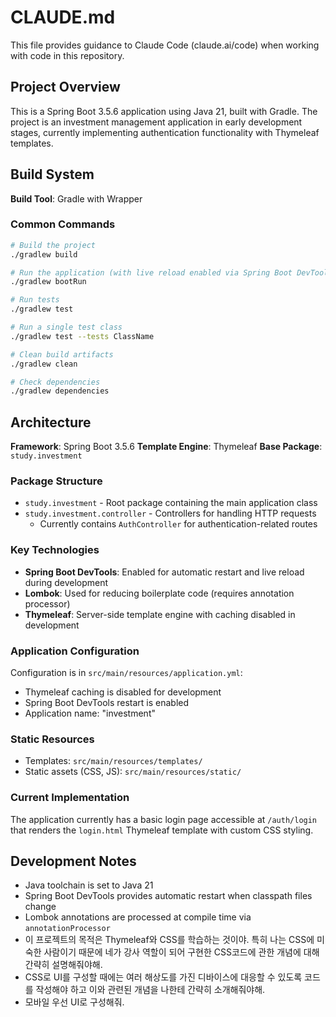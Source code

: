 # CLAUDE.md

This file provides guidance to Claude Code (claude.ai/code) when working with code in this repository.

## Project Overview

This is a Spring Boot 3.5.6 application using Java 21, built with Gradle. The project is an investment management application in early development stages, currently implementing authentication functionality with Thymeleaf templates.

## Build System

**Build Tool**: Gradle with Wrapper

### Common Commands

```bash
# Build the project
./gradlew build

# Run the application (with live reload enabled via Spring Boot DevTools)
./gradlew bootRun

# Run tests
./gradlew test

# Run a single test class
./gradlew test --tests ClassName

# Clean build artifacts
./gradlew clean

# Check dependencies
./gradlew dependencies
```

## Architecture

**Framework**: Spring Boot 3.5.6
**Template Engine**: Thymeleaf
**Base Package**: `study.investment`

### Package Structure

- `study.investment` - Root package containing the main application class
- `study.investment.controller` - Controllers for handling HTTP requests
  - Currently contains `AuthController` for authentication-related routes

### Key Technologies

- **Spring Boot DevTools**: Enabled for automatic restart and live reload during development
- **Lombok**: Used for reducing boilerplate code (requires annotation processor)
- **Thymeleaf**: Server-side template engine with caching disabled in development

### Application Configuration

Configuration is in `src/main/resources/application.yml`:
- Thymeleaf caching is disabled for development
- Spring Boot DevTools restart is enabled
- Application name: "investment"

### Static Resources

- Templates: `src/main/resources/templates/`
- Static assets (CSS, JS): `src/main/resources/static/`

### Current Implementation

The application currently has a basic login page accessible at `/auth/login` that renders the `login.html` Thymeleaf template with custom CSS styling.

## Development Notes

- Java toolchain is set to Java 21
- Spring Boot DevTools provides automatic restart when classpath files change
- Lombok annotations are processed at compile time via `annotationProcessor`
- 이 프로젝트의 목적은 Thymeleaf와 CSS를 학습하는 것이야. 특히 나는 CSS에 미숙한 사람이기 때문에 네가 강사 역할이 되어 구현한 CSS코드에 관한 개념에 대해 간략히 설명해줘야해.
- CSS로 UI를 구성할 때에는 여러 해상도를 가진 디바이스에 대응할 수 있도록 코드를 작성해야 하고 이와 관련된 개념을 나한테 간략히 소개해줘야해.
- 모바일 우선 UI로 구성해줘.